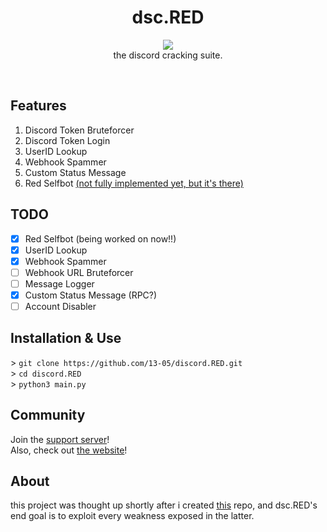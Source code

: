 <h1 align="center">
  dsc.RED
</h1>

<p align="center">
  <img src="https://raw.githubusercontent.com/13-05/discord.RED/main/images/dsc.RED.png"/><br />
  the discord cracking suite.
</p>

<br />

## Features
1) Discord Token Bruteforcer
2) Discord Token Login
3) UserID Lookup
4) Webhook Spammer
5) Custom Status Message
6) Red Selfbot [(not fully implemented yet, but it's there)](https://github.com/13-05/discord.RED/blob/main/about/commands.md)

## TODO
- [x] Red Selfbot (being worked on now!!)
- [x] UserID Lookup
- [x] Webhook Spammer
- [ ] Webhook URL Bruteforcer
- [ ] Message Logger
- [x] Custom Status Message (RPC?)
- [ ] Account Disabler

## Installation & Use
\> `git clone https://github.com/13-05/discord.RED.git`
<br />
\> `cd discord.RED`
<br />
\> `python3 main.py`

## Community
Join the [support server](https://discord.gg/XecbDdhfUD)!<br />
Also, check out [the website](https://13-05.github.io/dsc.red)!

## About
this project was thought up shortly after i created [this](https://github.com/13-05/disc-python-hacks) repo, and dsc.RED's end goal is to exploit every weakness exposed in the latter.

